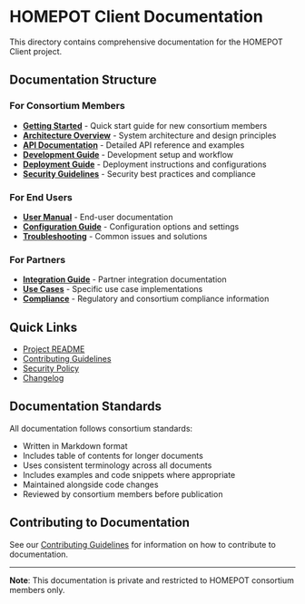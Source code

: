 # HOMEPOT Client Documentation

This directory contains comprehensive documentation for the HOMEPOT Client project.

## Documentation Structure

### For Consortium Members

- **[Getting Started](getting-started.md)** - Quick start guide for new consortium members
- **[Architecture Overview](architecture.md)** - System architecture and design principles
- **[API Documentation](api/)** - Detailed API reference and examples
- **[Development Guide](development/)** - Development setup and workflow
- **[Deployment Guide](deployment/)** - Deployment instructions and configurations
- **[Security Guidelines](security/)** - Security best practices and compliance

### For End Users

- **[User Manual](user-manual/)** - End-user documentation
- **[Configuration Guide](configuration.md)** - Configuration options and settings
- **[Troubleshooting](troubleshooting.md)** - Common issues and solutions

### For Partners

- **[Integration Guide](integration/)** - Partner integration documentation
- **[Use Cases](use-cases/)** - Specific use case implementations
- **[Compliance](compliance/)** - Regulatory and consortium compliance information

## Quick Links

- [Project README](../README.md)
- [Contributing Guidelines](../CONTRIBUTING.md)
- [Security Policy](../SECURITY.md)
- [Changelog](../CHANGELOG.md)

## Documentation Standards

All documentation follows consortium standards:

- Written in Markdown format
- Includes table of contents for longer documents
- Uses consistent terminology across all documents
- Includes examples and code snippets where appropriate
- Maintained alongside code changes
- Reviewed by consortium members before publication

## Contributing to Documentation

See our [Contributing Guidelines](../CONTRIBUTING.md) for information on how to contribute to documentation.

---

**Note**: This documentation is private and restricted to HOMEPOT consortium members only.
